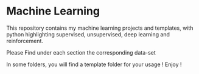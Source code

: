 # Machine Learning

This repository contains my machine learning projects and templates, with python highlighting supervised, unsupervised, deep learning and reinforcement.

Please Find under each section the corresponding data-set

In some folders, you will find a template folder for your usage ! Enjoy !
